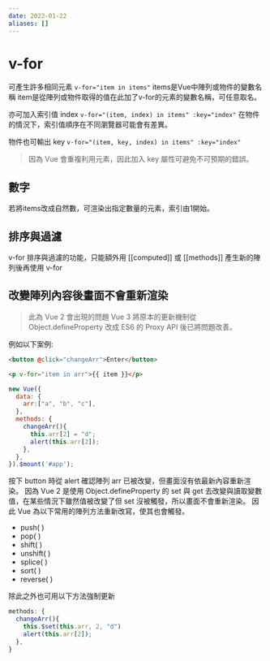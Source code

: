 ```yaml
---
date: 2022-01-22
aliases: []
---
```

# v-for
可產生許多相同元素
`v-for="item in items"`
items是Vue中陣列或物件的變數名稱
item是從陣列或物件取得的值在此加了v-for的元素的變數名稱，可任意取名。

亦可加入索引值 index
`v-for="(item, index) in items" :key="index"`
在物件的情況下，索引值順序在不同瀏覽器可能會有差異。

物件也可輸出 key
`v-for="(item, key, index) in items" :key="index"`

> 因為 Vue 會重複利用元素，因此加入 key 屬性可避免不可預期的錯誤。


## 數字
若將items改成自然數，可渲染出指定數量的元素，索引由1開始。

## 排序與過濾
v-for 排序與過濾的功能，只能額外用 [[computed]] 或 [[methods]] 產生新的陣列後再使用 v-for

## 改變陣列內容後畫面不會重新渲染
> 此為 Vue 2 會出現的問題
> Vue 3 將原本的更新機制從 Object.defineProperty 改成 ES6 的 Proxy API 後已將問題改善。

例如以下案例:
```html
<button @click="changeArr">Enter</button>

<p v-for="item in arr">{{ item }}</p>
```
```js
new Vue({
  data: {
    arr:["a", "b", "c"],
  },
  methods: {
    changeArr(){
      this.arr[2] = "d";
      alert(this.arr[2]);
    },
  },
}).$mount('#app');
```

按下 button 時從 alert 確認陣列 arr 已被改變，但畫面沒有依最新內容重新渲染。
因為 Vue 2 是使用 Object.defineProperty 的 set 與 get 去改變與讀取變數值，在某些情況下雖然值被改變了但 set 沒被觸發，所以畫面不會重新渲染。
因此 Vue 為以下常用的陣列方法重新改寫，使其也會觸發。
- push( )
- pop( )
- shift( )
- unshift( )
- splice( )
- sort( )
- reverse( )

除此之外也可用以下方法強制更新
```js
methods: {
  changeArr(){
    this.$set(this.arr, 2, "d")
    alert(this.arr[2]);
  },
}
```